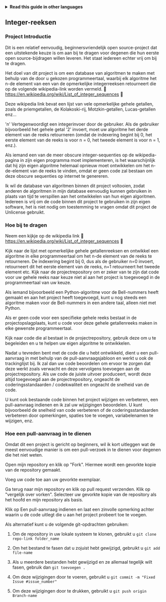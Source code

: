 
<!-- Do not translate this -->
<details>
<summary>
<strong> Read this guide in other languages </strong>
</summary>
    <ul>
	    <li><a href="https://github.com/Twiggecode/Integer-Sequences/blob/main/README%20Translations/README_AR.md"> Arabic </a></li>
		<li><a href="https://github.com/Twiggecode/Integer-Sequences/blob/main/README%20Translations/README_CN.md"> Chinese </a></li>
		<li><a href="https://github.com/Twiggecode/Integer-Sequences/blob/main/README.md"> English </a></li>
        <li><a href="https://github.com/Twiggecode/Integer-Sequences/blob/main/README%20Translations/README_FR.md"> French </a></li>
        <li><a href="https://github.com/Twiggecode/Integer-Sequences/blob/main/README%20Translations/README_DE.md"> German </a></li>
		<li><a href="https://github.com/Twiggecode/Integer-Sequences/blob/main/README%20Translations/README_HINDI.md"> Hindi </a></li>
        <li><a href="https://github.com/Twiggecode/Integer-Sequences/blob/main/README%20Translations/README_ID.md"> Indonesian </a></li>
        <li><a href="https://github.com/Twiggecode/Integer-Sequences/blob/main/README%20Translations/README_IT.md"> Italian </a></li>
        <li><a href="https://github.com/Twiggecode/Integer-Sequences/blob/main/README%20Translations/README_KR.md"> Korean </a></li>
        <li><a href="https://github.com/Twiggecode/Integer-Sequences/blob/main/README%20Translations/README_PT.md"> Portuguese </a></li>
        <li><a href="https://github.com/Twiggecode/Integer-Sequences/blob/main/README%20Translations/README_RO.md"> Romanian </a></li>
        <li><a href="https://github.com/Twiggecode/Integer-Sequences/blob/main/README%20Translations/README_RU.md"> Russian </a></li>
        <li><a href="https://github.com/Twiggecode/Integer-Sequences/blob/main/README%20Translations/README_ES.md"> Spanish </a></li>
        <li><a href="https://github.com/Twiggecode/Integer-Sequences/blob/main/README%20Translations/README_AF.md"> Afrikaans </a></li>
        <li><a href="https://github.com/Twiggecode/Integer-Sequences/blob/main/README%20Translations/README_EL.md"> Greek - Ελληνικά </a></li>
        <li><a href="https://github.com/Twiggecode/Integer-Sequences/blob/main/README%20Translations/README_JP.md"> Japanese - 日本語 </a></li>
        <li><a href="https://github.com/Twiggecode/Integer-Sequences/blob/main/README%20Translations/README_NL.md"> Dutch - Nederlands </a></li>
        <li><a href="https://github.com/Twiggecode/Integer-Sequences/blob/main/README%20Translations/README_SW.md"> Swahili - Kiswahili </a></li>
	</ul> 
</details>
<!-- Do not translate this -->

## Integer-reeksen
### Project Introductie
Dit is een relatief eenvoudig, beginnersvriendelijk open source-project dat een uitstekende keuze is om aan bij te dragen voor degenen die hun eerste open source-bijdragen willen leveren. Het staat iedereen echter vrij om bij te dragen.

Het doel van dit project is om een database van algoritmen te maken met behulp van de door u gekozen programmeertaal, waarbij elk algoritme het n-de element van een van de opmerkelijke integerreeksen retourneert die op de volgende wikipedia-link worden vermeld. 🔗 https://en.wikipedia.org/wiki/List_of_integer_sequences 🔗

Deze wikipedia link bevat een lijst van vele opmerkelijke gehele getallen, zoals de priemgetallen, de Kolakoski-rij, Motzkin-getallen, Lucas-getallen enz...

'n' Vertegenwoordigt een integerinvoer door de gebruiker. Als de gebruiker bijvoorbeeld het gehele getal '2' invoert, moet uw algoritme het derde element van de reeks retourneren (omdat de indexering begint bij 0, het eerste element van de reeks is voor n = 0, het tweede element is voor n = 1, enz.).

Als iemand een van de meer obscure integer-sequenties op de wikipedia-pagina in zijn eigen programma moet implementeren, is het waarschijnlijk dat hij zijn eigen algoritme helemaal opnieuw moet ontwikkelen om het n-de-element van de reeks te vinden, omdat er geen code zal bestaan om deze obscure sequenties op internet te genereren.

Ik wil de database van algoritmen binnen dit project voltooien, zodat anderen de algoritmen in mijn database eenvoudig kunnen gebruiken in plaats van tijd te verspillen aan het ontwikkelen van hun eigen algoritmen. Iedereen is vrij om de code binnen dit project te gebruiken in zijn eigen software, het is niet nodig om toestemming te vragen omdat dit project de Unlicense gebruikt.


### Hoe bij te dragen
Neem een kijkje op de wikipedia link 🔗 https://en.wikipedia.org/wiki/List_of_integer_sequences 🔗

Kijk naar de lijst met opmerkelijke gehele getallenreeksen en ontwikkel een algoritme in elke programmeertaal om het n-de element van de reeks te retourneren. De indexering begint bij 0, dus als de gebruiker n=0 invoert, retourneert dit het eerste element van de reeks, n=1 retourneert het tweede element etc. Kijk naar de projectrepository om er zeker van te zijn dat code voor uw gehele reeks naar keuze niet al aan het project is toegevoegd in de programmeertaal van uw keuze.

Als iemand bijvoorbeeld een Python-algoritme voor de Bell-nummers heeft gemaakt en aan het project heeft toegevoegd, kunt u nog steeds een algoritme maken voor de Bell-nummers in een andere taal, alleen niet met Python.

Als er geen code voor een specifieke gehele reeks bestaat in de projectopslagplaats, kunt u code voor deze gehele getallenreeks maken in elke gewenste programmeertaal.

Kijk naar code die al bestaat in de projectrepository, gebruik deze om u te begeleiden en u te helpen uw eigen algoritme te ontwikkelen.

Nadat u tevreden bent met de code die u hebt ontwikkeld, dient u een pull-aanvraag in met behulp van de pull-aanvraagsjabloon en werkt u ook de trackinglijst bij. Ik zal dan uw code beoordelen om ervoor te zorgen dat deze werkt zoals verwacht en deze vervolgens toevoegen aan de projectrepository. Als uw code de juiste uitvoer produceert, wordt deze altijd toegevoegd aan de projectrepository, ongeacht de coderingsstandaarden / codekwaliteit en ongeacht de snelheid van de code.

U kunt ook bestaande code binnen het project wijzigen en verbeteren, een pull-aanvraag indienen en ik zal uw wijzigingen beoordelen. U kunt bijvoorbeeld de snelheid van code verbeteren of de coderingsstandaarden verbeteren door opmerkingen, spaties toe te voegen, variabelenamen te wijzigen, enz.


### Hoe een pull-aanvraag in te dienen
Omdat dit een project is gericht op beginners, wil ik kort uitleggen wat de meest eenvoudige manier is om een pull-verzoek in te dienen voor degenen die het niet weten.

Open mijn repository en klik op "Fork". Hiermee wordt een gevorkte kopie van de repository gemaakt.

Voeg uw code toe aan uw gevorkte exemplaar.

Ga terug naar mijn repository en klik op pull request verzenden. Klik op "vergelijk over vorken". Selecteer uw gevorkte kopie van de repository als het hoofd en mijn repository als basis.

Klik op Een pull-aanvraag indienen en laat een zinvolle opmerking achter waarin u de code uitlegt die u aan het project probeert toe te voegen.

Als alternatief kunt u de volgende git-opdrachten gebruiken:

1. Om de repository in uw lokale systeem te klonen, gebruikt u
`git clone repo-link folder_name`

2. Om het bestand te fasen dat u zojuist hebt gewijzigd, gebruikt u
`git add file-name`

3. Als u meerdere bestanden hebt gewijzigd en ze allemaal tegelijk wilt fasen, gebruik dan
`git toevoegen .`

4. Om deze wijzigingen door te voeren, gebruikt u
`git commit -m "Fixed Issue #issue_number"`

5. Om deze wijzigingen door te drukken, gebruikt u
`git push origin Branch-name`
